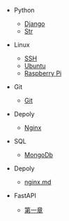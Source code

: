 * Python
  * [Django](Python/django1.md)
  * [Str](Python/str.md)
  
* Linux
  * [SSH](Linux/ssh.md)
  * [Ubuntu](Linux/Ubuntu.md)
  * [Raspberry Pi](Linux/pi.md)

* Git
  
  * [Git](Git/git.md)
  
* Depoly
  
  * [Nginx](depoly/nginx.md)
  
* SQL
  
  * [MongoDb](SQL/mongo.md)
  
* Depoly

  	- [nginx.md](depoly/nginx.md)

- FastAPI

  - [第一章](FastAPI/第一章.md)

  
  
  